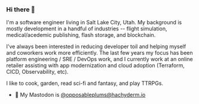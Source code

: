 ### Hi there 👋

<!--
**stevesea/stevesea** is a ✨ _special_ ✨ repository because its `README.md` (this file) appears on your GitHub profile.

Here are some ideas to get you started:

- 🔭 I’m currently working on ...
- 🌱 I’m currently learning ...
- 👯 I’m looking to collaborate on ...
- 🤔 I’m looking for help with ...
- 💬 Ask me about ...
- 📫 How to reach me: ...
- 😄 Pronouns: ...
- ⚡ Fun fact: ...
-->

I'm a software engineer living in Salt Lake City, Utah. My background is mostly development in a handful of industries -- flight simulation, medical/acedemic publishing, flash storage, and blockchain. 

I've always been interested in reducing developer toil and helping myself and coworkers work more efficiently. The last few years my focus has been platform engineering / SRE / DevOps work, and I currently work at an online retailer assisting with app modernization and cloud adoption (Terraform, CICD, Observability, etc). 

I like to cook, garden, read sci-fi and fantasy, and play TTRPGs.



- 🐘 My Mastodon is [@opposableplums@hachyderm.io](https://hachyderm.io/@opposableplums)

